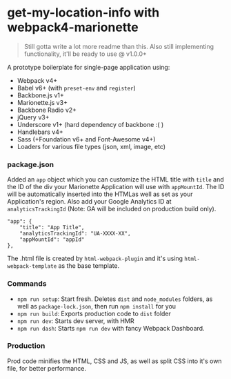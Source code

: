 # get-my-location-info with webpack4-marionette

> Still gotta write a lot more readme than this. 
> Also still implementing functionality, it'll be ready to use @ v1.0.0+

A prototype boilerplate for single-page application using:

- Webpack v4+
- Babel v6+ (with `preset-env` and `register`)
- Backbone.js v1+
- Marionette.js v3+
- Backbone Radio v2+
- jQuery v3+
- Underscore v1+ (hard dependency of backbone :( )
- Handlebars v4+
- Sass (+Foundation v6+ and Font-Awesome v4+)
- Loaders for various file types (json, xml, image, etc)

### package.json

Added an `app` object which you can customize the HTML title with `title` and the ID of the div your Marionette Application will use with `appMountId`. The ID will be automatically inserted into the HTMLas well as set as your Application's region. Also add your Google Analytics ID at `analyticsTrackingId` (Note: GA will be included on production build only).

    "app": {
        "title": "App Title",
        "analyticsTrackingId": "UA-XXXX-XX",
        "appMountId": "appId"
    },


The .html file is created by `html-webpack-plugin` and it's using `html-webpack-template` as the base template.

### Commands

- `npm run setup`: Start fresh. Deletes `dist` and `node_modules` folders, as well as `package-lock.json`, then run `npm install` for you
-  `npm run build`: Exports production code to `dist` folder
-  `npm run dev`: Starts dev server, with HMR
-  `npm run dash`: Starts `npm run dev` with fancy Webpack Dashboard.


### Production

Prod code minifies the HTML, CSS and JS, as well as split CSS into it's own file, for better performance. 

